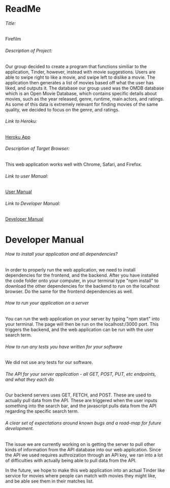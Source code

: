 # ReadMe


###### Title:
Firefilm 

###### Description of Project:
Our group decided to create a program that functions similiar to the application, Tinder, however, instead with movie suggestions. Users are able to swipe right to like a movie, and swipe left to dislike a movie. The application then generates a list of movies based off what the user has liked, and outputs it. The database our group used was the OMDB database which is an Open Movie Database, which contains specific details about movies, such as the year released, genre, runtime, main actors, and ratings. As some of this data is extremely relevant for finding movies of the same quality, we decided to focus on the genre, and ratings. 

###### Link to Heroku:
[Heroku App](https://palmtree55.herokuapp.com/)

###### Description of Target Browser:
This web application works well with Chrome, Safari, and Firefox. 

###### Link to user Manual:
[User Manual](https://github.com/aarthig5/377project/blob/master/docs/User.md)

###### Link to Developer Manual:
[Developer Manual](https://github.com/aarthig5/377project#developer-manual)

# Developer Manual

###### How to install your application and all dependencies?
In order to properly run the web application, we need to install dependencies for the frontend, and the backend. After you have installed the code folder onto your computer, in your terminal type "npm install" to download the other dependencies for the backend to run on the localhost browser. Do the same for the frontend dependencies as well.  

###### How to run your application on a server
You can run the web application on your server by typing "npm start" into your terminal. The page will then be run on the localhost:/3000 port. This triggers the backend, and the web application can be run with the user search term. 

###### How to run any tests you have written for your software
We did not use any tests for our software. 

###### The API for your server application - all GET, POST, PUT, etc endpoints, and what they each do
Our backend servers uses GET, FETCH, and POST. These are used to actually pull data from the API. These are triggered when the user inputs something into the search bar, and the javascript pulls data from the API regarding the specific search term. 

###### A clear set of expectations around known bugs and a road-map for future development.
The issue we are currently working on is getting the server to pull other kinds of information from the API database into our web application. Since the API we used requires authroization through an API key, we ran into a lot of difficulties with actually being able to pull data from the API. 

In the future, we hope to make this web application into an actual Tinder like service for movies where people can match with movies they might like, and be able see them in their matches list. 
